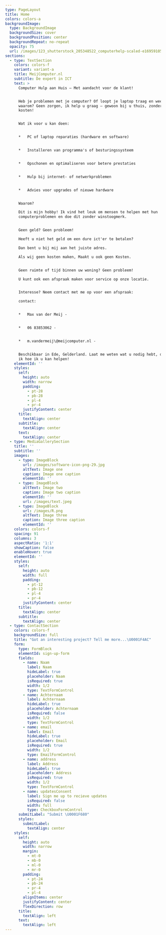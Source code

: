 ```yaml
---
type: PageLayout
title: Home
colors: colors-a
backgroundImage:
  type: BackgroundImage
  backgroundSize: cover
  backgroundPosition: center
  backgroundRepeat: no-repeat
  opacity: 75
  url: /images/123_shutterstock_205348522_computerhelp-scaled-e1695910594190.jpg
sections:
  - type: TextSection
    colors: colors-f
    variant: variant-a
    title: MeijComputer.nl
    subtitle: De expert in ICT
    text: >
      Computer Hulp aan Huis – Met aandacht voor de klant!


      Heb je problemen met je computer? Of loopt je laptop traag en weet u niet
      waarom? Geen zorgen, ik help u graag – gewoon bij u thuis, zonder onnodige
      kosten!


      Wat ik voor u kan doen:


      *   PC of laptop reparaties (hardware en software)


      *   Installeren van programma's of besturingssysteem


      *   Opschonen en optimaliseren voor betere prestaties


      *   Hulp bij internet- of netwerkproblemen


      *   Advies voor upgrades of nieuwe hardware


      Waarom?

      Dit is mijn hobby! Ik vind het leuk om mensen te helpen met hun
      computerproblemen en doe dit zonder winstoogmerk.


      Geen geld? Geen probleem!

      Heeft u niet het geld om een dure ict'er te betalen?

      Dan bent u bij mij aan het juiste adres.

      Als wij geen kosten maken, Maakt u ook geen Kosten.


      Geen ruimte of tijd binnen uw woning? Geen probleem!

      U kunt ook een afspraak maken voor service op onze locatie.


      Interesse? Neem contact met me op voor een afspraak:

      contact:


      *   Max van der Meij -


      *   06 83853062 -


      *   m.vandermeij\@meijcomputer.nl -


      Beschikbaar in Ede, Gelderland. Laat me weten wat u nodig hebt, dan kijk
      ik hoe ik u kan helpen!
    elementId: ''
    styles:
      self:
        height: auto
        width: narrow
        padding:
          - pt-28
          - pb-28
          - pl-4
          - pr-4
        justifyContent: center
      title:
        textAlign: center
      subtitle:
        textAlign: center
      text:
        textAlign: center
  - type: MediaGallerySection
    title: ''
    subtitle: ''
    images:
      - type: ImageBlock
        url: /images/software-icon-png-29.jpg
        altText: Image one
        caption: Image one caption
        elementId: ''
      - type: ImageBlock
        altText: Image two
        caption: Image two caption
        elementId: ''
        url: /images/text.jpeg
      - type: ImageBlock
        url: /images/R.png
        altText: Image three
        caption: Image three caption
        elementId: ''
    colors: colors-f
    spacing: 91
    columns: 3
    aspectRatio: '1:1'
    showCaption: false
    enableHover: true
    elementId: ''
    styles:
      self:
        height: auto
        width: full
        padding:
          - pt-12
          - pb-12
          - pl-4
          - pr-4
        justifyContent: center
      title:
        textAlign: center
      subtitle:
        textAlign: center
  - type: ContactSection
    colors: colors-f
    backgroundSize: full
    title: "Got an interesting project? Tell me more...\U0001F4AC"
    form:
      type: FormBlock
      elementId: sign-up-form
      fields:
        - name: Naam
          label: Naam
          hideLabel: true
          placeholder: Naam
          isRequired: true
          width: 1/2
          type: TextFormControl
        - name: Achternaam
          label: Achternaam
          hideLabel: true
          placeholder: Achternaam
          isRequired: false
          width: 1/2
          type: TextFormControl
        - name: email
          label: Email
          hideLabel: true
          placeholder: Email
          isRequired: true
          width: 1/2
          type: EmailFormControl
        - name: address
          label: Address
          hideLabel: true
          placeholder: Address
          isRequired: true
          width: 1/2
          type: TextFormControl
        - name: updatesConsent
          label: Sign me up to recieve updates
          isRequired: false
          width: full
          type: CheckboxFormControl
      submitLabel: "Submit \U0001F680"
      styles:
        submitLabel:
          textAlign: center
    styles:
      self:
        height: auto
        width: narrow
        margin:
          - mt-0
          - mb-0
          - ml-0
          - mr-0
        padding:
          - pt-24
          - pb-24
          - pr-4
          - pl-4
        alignItems: center
        justifyContent: center
        flexDirection: row
      title:
        textAlign: left
      text:
        textAlign: left
---
```

